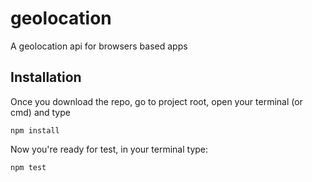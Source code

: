 # geolocation
A geolocation api for browsers based apps

## Installation
Once you download the repo, go to project root, open your terminal (or cmd) and type

```
npm install
```

Now you're ready for test, in your terminal type:

```
npm test
```
